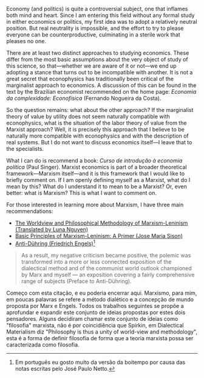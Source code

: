 Economy (and politics) is quite a controversial subject, one that inflames both mind and heart. Since I am entering this field without any formal study in either economics or politics, my first idea was to adopt a relatively neutral position. But real neutrality is impossible, and the effort to try to please everyone can be counterproductive, culminating in a sterile work that pleases no one.  

There are at least two distinct approaches to studying economics. These differ from the most basic assumptions about the very object of study of this science, so that—whether we are aware of it or not—we end up adopting a stance that turns out to be incompatible with another. It is not a great secret that econophysics has traditionally been critical of the marginalist approach to economics. A discussion of this can be found in the text by the Brazilian economist recommended on the home page: *Economia da complexidade: Econofísica* (Fernando Nogueira da Costa).  

So the question remains: what about the other approach? If the marginalist theory of value by utility does not seem naturally compatible with econophysics, what is the situation of the labor theory of value from the Marxist approach? Well, it is precisely this approach that I believe to be naturally more compatible with econophysics and with the description of real systems. But I do not want to discuss economics itself—I leave that to the specialists.  

What I can do is recommend a book: *Curso de introdução à economia política* (Paul Singer). Marxist economics is part of a broader theoretical framework—Marxism itself—and it is this framework that I would like to briefly comment on. If I am openly defining myself as a Marxist, what do I mean by this? What do I understand it to mean to be a Marxist? Or, even better: what is Marxism? This is what I want to comment on.    

For those interested in learning more about Marxism, I have three main recommendations:  
- [The Worldview and Philosophical Methodology of Marxism-Leninism (Translated by Luna Nguyen)](https://foreignlanguages.press/product/basic-principles-of-marxism-leninism-a-primer-jose-maria-sison/)
- [Basic Principles of Marxism-Leninism: A Primer (Jose Maria Sison)](https://foreignlanguages.press/product/basic-principles-of-marxism-leninism-a-primer-jose-maria-sison/)
- [Anti-Dühring (Friedrich Engels)](https://www.marxists.org/archive/marx/works/1877/anti-duhring/)[^1]

> As a result, my negative criticism became positive, the polemic was transformed into a more or less connected exposition of the dialectical method and of the communist world outlook championed by Marx and myself — an exposition covering a fairly comprehensive range of subjects (Preface to Anti-Dühring).

Começo com esta citação, e eu poderia encerrar aqui. Marxismo, para mim, em poucas palavras se refere a método dialético e a concepção de mundo proposta por Marx e Engels. Todos os trabalhos seguintes se propõe a aprofundar e expandir este conjunto de ideias propostas por estes dois pensadores. Alguns decidiram chamar este conjunto de ideias como "filosofia" marxista, não é por coincidiência que Spirkin, em Dialectical Materialism diz "Philosophy is thus a unity of world-view and methodology", esta é a forma de definir filosofia de forma que a teoria marxista possa ser caracterizada como filosofia.



[^1]: Em português eu gosto muito da versão da boitempo por causa das notas escritas pelo José Paulo Netto.
